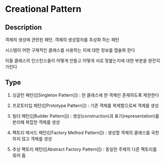 # Creational Pattern

## Description

객체의 생성에 관련된 패턴. 객체의 생성절차를 추상화 하는 패턴

시스템이 어떤 구체적인 클래스를 사용하는 지에 대한 정보를 캡슐화 한다

이들 클래스의 인스턴스들이 어떻게 만들고 어떻게 서로 맞붙는지에 대한 부분을 완전히 가린다

## Type

1. 싱글턴 패턴([[Singleton Pattern]]) : 한 클래스에 한 객체만 존재하도록 제한한다

2. 프로토타입 패턴([[Prototype Pattern]]) : 기존 객체를 복제함으로써 객체를 생성

3. 빌더 패턴([[Builder Pattern]]) : 생성(construction)과 표기(representation)를 분리해 복잡한 객체를 생성

4. 팩토리 메서드 패턴([[Factory Method Pattern]]) : 생성할 객체의 클래스를 국한하지 않고 객체를 생성

5. 추상 팩토리 패턴([[Abstract Factory Pattern]]) : 동일한 주제의 다른 팩토리를 묶어 줌
